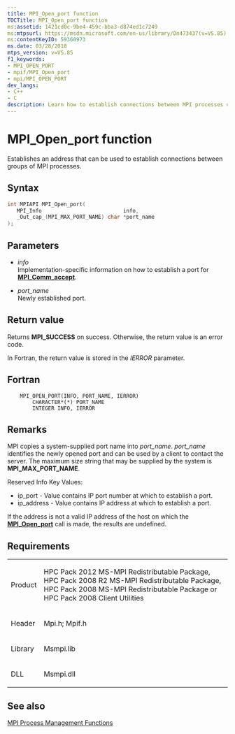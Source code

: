 ```yaml
---
title: MPI_Open_port function
TOCTitle: MPI_Open_port function
ms:assetid: 1421cd0c-9be4-459c-bba3-d874ed1c7249
ms:mtpsurl: https://msdn.microsoft.com/en-us/library/Dn473437(v=VS.85)
ms:contentKeyID: 59360973
ms.date: 03/28/2018
mtps_version: v=VS.85
f1_keywords:
- MPI_OPEN_PORT
- mpif/MPI_Open_port
- mpi/MPI_OPEN_PORT
dev_langs:
- C++
- C
description: Learn how to establish connections between MPI processes using the MPI_Open_port function. Includes syntax, parameters, and return values.
---
```


# MPI\_Open\_port function

Establishes an address that can be used to establish connections between groups of MPI processes.

## Syntax

``` c++
int MPIAPI MPI_Open_port(
   MPI_Info                          info,
   _Out_cap_(MPI_MAX_PORT_NAME) char *port_name
);
```

## Parameters

  - *info*  
    Implementation-specific information on how to establish a port for [**MPI\_Comm\_accept**](mpi-comm-accept-function.md).

  - *port\_name*  
    Newly established port.

## Return value

Returns **MPI\_SUCCESS** on success. Otherwise, the return value is an error code.

In Fortran, the return value is stored in the *IERROR* parameter.

## Fortran

``` FORTRAN
    MPI_OPEN_PORT(INFO, PORT_NAME, IERROR)
        CHARACTER*(*) PORT_NAME
        INTEGER INFO, IERROR
```

## Remarks

MPI copies a system-supplied port name into *port_name*. *port_name* identifies the newly opened port and can be used by a client to contact the server. The maximum size string that may be supplied by the system is **MPI\_MAX\_PORT\_NAME**.

Reserved Info Key Values:
- ip_port - Value contains IP port number at which to establish a port.
- ip_address - Value contains IP address at which to establish a port.

If the address is not a valid IP address of the host on which the [**MPI\_Open\_port**](mpi-open-port-function.md) call is made, the results are undefined.

## Requirements

<table>
<colgroup>
<col/>
<col/>
</colgroup>
<tbody>
<tr class="odd">
<td><p>Product</p></td>
<td><p>HPC Pack 2012 MS-MPI Redistributable Package, HPC Pack 2008 R2 MS-MPI Redistributable Package, HPC Pack 2008 MS-MPI Redistributable Package or HPC Pack 2008 Client Utilities</p></td>
</tr>
<tr class="even">
<td><p>Header</p></td>
<td>Mpi.h;
Mpif.h</td>
</tr>
<tr class="odd">
<td><p>Library</p></td>
<td>Msmpi.lib</td>
</tr>
<tr class="even">
<td><p>DLL</p></td>
<td>Msmpi.dll</td>
</tr>
</tbody>
</table>


## See also

[MPI Process Management Functions](mpi-process-management-functions.md)

